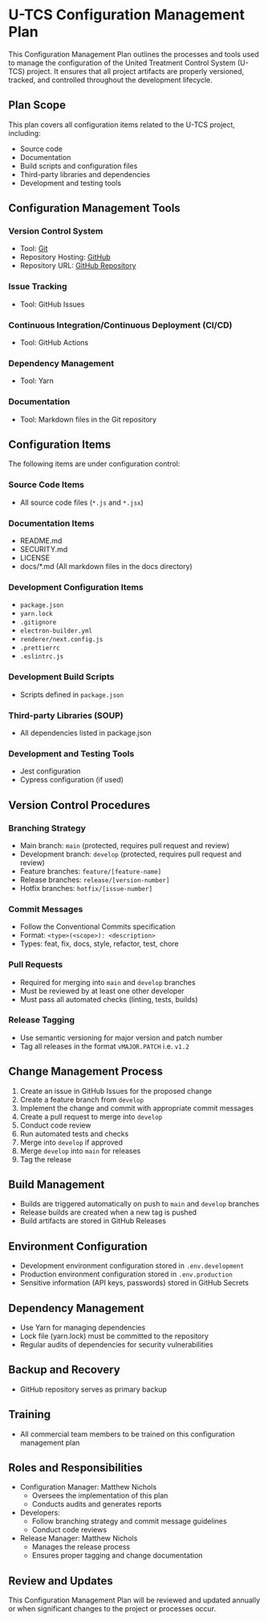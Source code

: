 # U-TCS Configuration Management Plan

This Configuration Management Plan outlines the processes and tools used to manage the configuration of the United Treatment Control System (U-TCS) project. It ensures that all project artifacts are properly versioned, tracked, and controlled throughout the development lifecycle.

## Plan Scope

This plan covers all configuration items related to the U-TCS project, including:

- Source code
- Documentation
- Build scripts and configuration files
- Third-party libraries and dependencies
- Development and testing tools

## Configuration Management Tools

###  Version Control System

- Tool: [Git](https://git-scm.com/)
- Repository Hosting: [GitHub](https://github.com/)
- Repository URL: [GitHub Repository](https://github.com/Pyramid-Technical-Consultants/u-tcs)

### Issue Tracking

- Tool: GitHub Issues

### Continuous Integration/Continuous Deployment (CI/CD)

- Tool: GitHub Actions

### Dependency Management

- Tool: Yarn

### Documentation

- Tool: Markdown files in the Git repository

## Configuration Items

The following items are under configuration control:

### Source Code Items

- All source code files (`*.js` and `*.jsx`)

### Documentation Items

- README.md
- SECURITY.md
- LICENSE
- docs/*.md (All markdown files in the docs directory)

### Development Configuration Items

- `package.json`
- `yarn.lock`
- `.gitignore`
- `electron-builder.yml`
- `renderer/next.config.js`
- `.prettierrc`
- `.eslintrc.js`

### Development Build Scripts

- Scripts defined in `package.json`

### Third-party Libraries (SOUP)

- All dependencies listed in package.json

### Development and Testing Tools

- Jest configuration
- Cypress configuration (if used)

## Version Control Procedures

### Branching Strategy

- Main branch: `main` (protected, requires pull request and review)
- Development branch: `develop` (protected, requires pull request and review)
- Feature branches: `feature/[feature-name]`
- Release branches: `release/[version-number]`
- Hotfix branches: `hotfix/[issue-number]`

### Commit Messages

- Follow the Conventional Commits specification
- Format: `<type>(<scope>): <description>`
- Types: feat, fix, docs, style, refactor, test, chore

### Pull Requests

- Required for merging into `main` and `develop` branches
- Must be reviewed by at least one other developer
- Must pass all automated checks (linting, tests, builds)

### Release Tagging

- Use semantic versioning for major version and patch number
- Tag all releases in the format `vMAJOR.PATCH` i.e. `v1.2`

## Change Management Process

1. Create an issue in GitHub Issues for the proposed change
2. Create a feature branch from `develop`
3. Implement the change and commit with appropriate commit messages
4. Create a pull request to merge into `develop`
5. Conduct code review
6. Run automated tests and checks
7. Merge into `develop` if approved
8. Merge `develop` into `main` for releases
9. Tag the release

## Build Management

- Builds are triggered automatically on push to `main` and `develop` branches
- Release builds are created when a new tag is pushed
- Build artifacts are stored in GitHub Releases

## Environment Configuration

- Development environment configuration stored in `.env.development`
- Production environment configuration stored in `.env.production`
- Sensitive information (API keys, passwords) stored in GitHub Secrets

## Dependency Management

- Use Yarn for managing dependencies
- Lock file (yarn.lock) must be committed to the repository
- Regular audits of dependencies for security vulnerabilities

## Backup and Recovery

- GitHub repository serves as primary backup

## Training

- All commercial team members to be trained on this configuration management plan

## Roles and Responsibilities

- Configuration Manager: Matthew Nichols
  - Oversees the implementation of this plan
  - Conducts audits and generates reports
- Developers:
  - Follow branching strategy and commit message guidelines
  - Conduct code reviews
- Release Manager: Matthew Nichols
  - Manages the release process
  - Ensures proper tagging and change documentation

## Review and Updates

This Configuration Management Plan will be reviewed and updated annually or when significant changes to the project or processes occur.